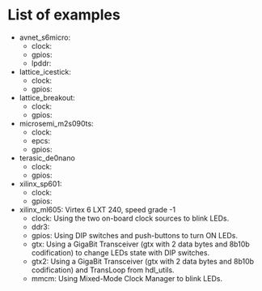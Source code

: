 # List of examples

* avnet_s6micro:
  * clock:
  * gpios:
  * lpddr:
* lattice_icestick:
  * clock:
  * gpios:
* lattice_breakout:
  * clock:
  * gpios:
* microsemi_m2s090ts:
  * clock:
  * epcs:
  * gpios:
* terasic_de0nano
  * clock:
  * gpios:
* xilinx_sp601:
  * clock:
  * gpios:
* xilinx_ml605: Virtex 6 LXT 240, speed grade -1
  * clock: Using the two on-board clock sources to blink LEDs.
  * ddr3:
  * gpios: Using DIP switches and push-buttons to turn ON LEDs.
  * gtx:   Using a GigaBit Transceiver (gtx with 2 data bytes and 8b10b codification) to change LEDs state with DIP switches.
  * gtx2:  Using a GigaBit Transceiver (gtx with 2 data bytes and 8b10b codification) and TransLoop from hdl_utils.
  * mmcm:  Using Mixed-Mode Clock Manager to blink LEDs.
